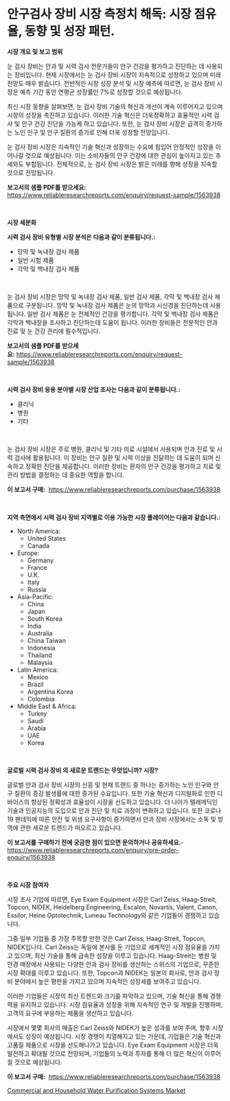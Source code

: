 <p><h1>안구검사 장비 시장 측정치 해독: 시장 점유율, 동향 및 성장 패턴.</h1></p><p><strong>시장 개요 및 보고 범위</strong></p>
<p><p>눈 검사 장비는 안과 및 시력 검사 전문가들이 안구 건강을 평가하고 진단하는 데 사용되는 장비입니다. 현재 시장에서는 눈 검사 장비 시장이 지속적으로 성장하고 있으며 미래 전망도 매우 밝습니다. 전반적인 시장 성장 분석 및 시장 예측에 따르면, 눈 검사 장비 시장은 예측 기간 동안 연평균 성장률인 7%로 성장할 것으로 예상됩니다. </p><p>최신 시장 동향을 살펴보면, 눈 검사 장비 기술의 혁신과 개선이 계속 이루어지고 있으며 시장의 성장을 촉진하고 있습니다. 이러한 기술 혁신은 더욱정확하고 효율적인 시력 검사 및 안구 건강 진단을 가능케 하고 있습니다. 또한, 눈 검사 장비 시장은 급격히 증가하는 노인 인구 및 안구 질환의 증가로 인해 더욱 성장할 전망입니다.</p><p>눈 검사 장비 시장은 지속적인 기술 혁신과 성장하는 수요에 힘입어 안정적인 성장을 이어나갈 것으로 예상됩니다. 이는 소비자들의 안구 건강에 대한 관심이 높아지고 있는 추세와도 부합됩니다. 전체적으로, 눈 검사 장비 시장은 밝은 미래를 향해 성장을 지속할 것으로 전망됩니다.</p></p>
<p><strong>보고서의 샘플 PDF를 받으세요:</strong> <a href="https://www.reliableresearchreports.com/enquiry/request-sample/1563938">https://www.reliableresearchreports.com/enquiry/request-sample/1563938</a></p>
<p>&nbsp;</p>
<p><strong>시장 세분화</strong></p>
<p><strong>시력 검사 장비 유형별 시장 분석은 다음과 같이 분류됩니다.:</strong></p>
<p><ul><li>망막 및 녹내장 검사 제품</li><li>일반 시험 제품</li><li>각막 및 백내장 검사 제품</li></ul></p>
<p>&nbsp;</p>
<p><p>눈 검사 장비 시장은 망막 및 녹내장 검사 제품, 일반 검사 제품, 각막 및 백내장 검사 제품으로 구분됩니다. 망막 및 녹내장 검사 제품은 눈의 망막과 시신경을 진단하는데 사용됩니다. 일반 검사 제품은 눈 전체적인 건강을 평가합니다. 각막 및 백내장 검사 제품은 각막과 백내장을 조사하고 진단하는데 도움이 됩니다. 이러한 장비들은 전문적인 안과 진료 및 눈 건강 관리에 필수적입니다.</p></p>
<p><strong>보고서의 샘플 PDF를 받으세요:</strong>&nbsp;<a href="https://www.reliableresearchreports.com/enquiry/request-sample/1563938">https://www.reliableresearchreports.com/enquiry/request-sample/1563938</a></p>
<p>&nbsp;</p>
<p><strong> 시력 검사 장비 응용 분야별 시장 산업 조사는 다음과 같이 분류됩니다.:</strong></p>
<p><ul><li>클리닉</li><li>병원</li><li>기타</li></ul></p>
<p>&nbsp;</p>
<p><p>눈 검사 장비 시장은 주로 병원, 클리닉 및 기타 의료 시설에서 사용되며 안과 진료 및 시력 검사에 활용됩니다. 이 장비는 안구 질환 및 시력 이상을 진달하는 데 도움이 되며 신속하고 정확한 진단을 제공합니다. 이러한 장비는 환자의 안구 건강을 평가하고 치료 및 관리 방법을 결정하는 데 중요한 역할을 합니다.</p></p>
<p><strong>이 보고서 구매:</strong>&nbsp; <a href="https://www.reliableresearchreports.com/purchase/1563938">https://www.reliableresearchreports.com/purchase/1563938</a></p>
<p>&nbsp;</p>
<p><strong>지역 측면에서 시력 검사 장비 지역별로 이용 가능한 시장 플레이어는 다음과 같습니다.:</strong></p>
<p><ul>
    <li>
        North America:
        <ul>
            <li>United States</li>
            <li>Canada</li>
        </ul>
    </li>
    <li>
        Europe:
        <ul>
            <li>Germany</li>
            <li>France</li>
            <li>U.K.</li>
            <li>Italy</li>
            <li>Russia</li>
        </ul>
    </li>
    <li>
        Asia-Pacific:
        <ul>
            <li>China</li>
            <li>Japan</li>
            <li>South Korea</li>
            <li>India</li>
            <li>Australia</li>
            <li>China Taiwan</li>
            <li>Indonesia</li>
            <li>Thailand</li>
            <li>Malaysia</li>
        </ul>
    </li>
    <li>
        Latin America:
        <ul>
            <li>Mexico</li>
            <li>Brazil</li>
            <li>Argentina Korea</li>
            <li>Colombia</li>
        </ul>
    </li>
    <li>
        Middle East & Africa:
        <ul>
            <li>Turkey</li>
            <li>Saudi</li>
            <li>Arabia</li>
            <li>UAE</li>
            <li>Korea</li>
        </ul>
    </li>
    </ul></p>
<p>&nbsp;</p>
<p><strong>글로벌 시력 검사 장비 의 새로운 트렌드는 무엇입니까? 시장?</strong></p>
<p><p>글로벌 안과 검사 장비 시장의 신흥 및 현재 트렌드 중 하나는 증가하는 노인 인구와 안구 질환의 증강 발생률에 대한 증가된 수요입니다. 또한 기술 혁신과 디지털화로 인한 디바이스의 향상된 정확성과 효율성이 시장을 선도하고 있습니다. 더 나아가 텔레메딕인 기술과 인공지능의 도입으로 안과 진단 및 치료 과정이 변화하고 있습니다. 또한 코로나19 팬데믹에 따른 안전 및 위생 요구사항이 증가하면서 안과 장비 시장에서는 소독 및 방역에 관한 새로운 트렌드가 떠오르고 있습니다.</p></p>
<p><strong>이 보고서를 구매하기 전에 궁금한 점이 있으면 문의하거나 공유하세요.</strong>- <a href="https://www.reliableresearchreports.com/enquiry/pre-order-enquiry/1563938">https://www.reliableresearchreports.com/enquiry/pre-order-enquiry/1563938</a></p>
<p>&nbsp;</p>
<p><strong>주요 시장 참여자</strong></p>
<p><p>시장 조사 기업에 따르면, Eye Exam Equipment 시장은 Carl Zeiss, Haag-Streit, Topcon, NIDEK, Heidelberg Engineering, Escalon, Novartis, Valent, Canon, Essilor, Heine Optotechnik, Luneau Technology와 같은 기업들이 경쟁하고 있습니다. </p><p>그중 일부 기업들 중 가장 주목할 만한 것은 Carl Zeiss, Haag-Streit, Topcon, NIDEK입니다. Carl Zeiss는 독일에 본사를 둔 기업으로 세계적인 시장 점유율을 가지고 있으며, 최신 기술을 통해 급속한 성장을 이루고 있습니다. Haag-Streit는 병원 및 안경 매장에서 사용되는 다양한 안과 검사 장비를 생산하는 스위스의 기업으로, 꾸준한 시장 확대를 이루고 있습니다. 또한, Topcon과 NIDEK는 일본의 회사로, 안과 검사 장비 분야에서 높은 평판을 가지고 있으며 지속적인 성장세를 보여주고 있습니다.</p><p>이러한 기업들은 시장의 최신 트렌드와 크기를 파악하고 있으며, 기술 혁신을 통해 경쟁력을 유지하고 있습니다. 시장 점유율과 성장을 위해 지속적인 연구 및 개발을 진행하며, 고객의 요구에 부응하는 제품을 생산하고 있습니다.</p><p>시장에서 몇몇 회사의 매출은 Carl Zeiss와 NIDEK가 높은 성과를 보여 주며, 향후 시장에서도 성장이 예상됩니다. 시장 경쟁이 치열해지고 있는 가운데, 기업들은 기술 혁신과 고품질 제품으로 시장을 선도해나가고 있습니다. Eye Exam Equipment 시장은 더욱 발전하고 확대될 것으로 전망되며, 기업들의 노력과 투자를 통해 더 많은 혁신이 이루어질 것으로 예상됩니다.</p></p>
<p><strong>이 보고서 구매:</strong>&nbsp;&nbsp;<a href="https://www.reliableresearchreports.com/purchase/1563938">https://www.reliableresearchreports.com/purchase/1563938</a></p>
<p><p><a href="https://github.com/edytherolanlouisejk1miz0wig/Market-Research-Report-List-1/blob/main/commercial-and-household-water-purification-systems-market.md">Commercial and Household Water Purification Systems Market</a></p></p>
